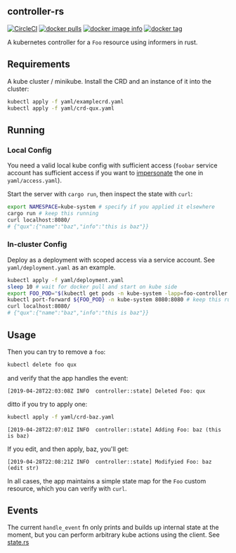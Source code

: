 ## controller-rs
[![CircleCI](https://circleci.com/gh/clux/controller-rs/tree/master.svg?style=shield)](https://circleci.com/gh/clux/controller-rs/tree/master)
[![docker pulls](https://img.shields.io/docker/pulls/clux/controller.svg)](
https://hub.docker.com/r/clux/controller/)
[![docker image info](https://images.microbadger.com/badges/image/clux/controller.svg)](http://microbadger.com/images/clux/controller)
[![docker tag](https://images.microbadger.com/badges/version/clux/controller.svg)](https://hub.docker.com/r/clux/controller/tags/)

A kubernetes controller for a `Foo` resource using informers in rust.

## Requirements
A kube cluster / minikube. Install the CRD and an instance of it into the cluster:

```sh
kubectl apply -f yaml/examplecrd.yaml
kubectl apply -f yaml/crd-qux.yaml
```

## Running

### Local Config
You need a valid local kube config with sufficient access (`foobar` service account has sufficient access if you want to [impersonate](https://clux.github.io/probes/post/2019-03-31-impersonating-kube-accounts/) the one in `yaml/access.yaml`).

Start the server with `cargo run`, then inspect the state with `curl`:

```sh
export NAMESPACE=kube-system # specify if you applied it elsewhere
cargo run # keep this running
curl localhost:8080/
# {"qux":{"name":"baz","info":"this is baz"}}
```

### In-cluster Config
Deploy as a deployment with scoped access via a service account. See `yaml/deployment.yaml` as an example.

```sh
kubectl apply -f yaml/deployment.yaml
sleep 10 # wait for docker pull and start on kube side
export FOO_POD="$(kubectl get pods -n kube-system -lapp=foo-controller --no-headers | awk '{print $1}')"
kubectl port-forward ${FOO_POD} -n kube-system 8080:8080 # keep this running
curl localhost:8080/
# {"qux":{"name":"baz","info":"this is baz"}}
```

## Usage
Then you can try to remove a `foo`:

```sh
kubectl delete foo qux
```

and verify that the app handles the event:

```
[2019-04-28T22:03:08Z INFO  controller::state] Deleted Foo: qux
```

ditto if you try to apply one:

```sh
kubectl apply -f yaml/crd-baz.yaml
```

```
[2019-04-28T22:07:01Z INFO  controller::state] Adding Foo: baz (this is baz)
```

If you edit, and then apply, baz, you'll get:

```
[2019-04-28T22:08:21Z INFO  controller::state] Modifyied Foo: baz (edit str)
```

In all cases, the app maintains a simple state map for the `Foo` custom resource, which you can verify with `curl`.

## Events
The current `handle_event` fn only prints and builds up internal state at the moment, but you can perform arbitrary kube actions using the client. See [state.rs](https://github.com/clux/controller-rs/blob/master/src/state.rs)
